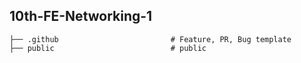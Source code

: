 ## 10th-FE-Networking-1
```
├── .github                         # Feature, PR, Bug template
├── public                          # public
```